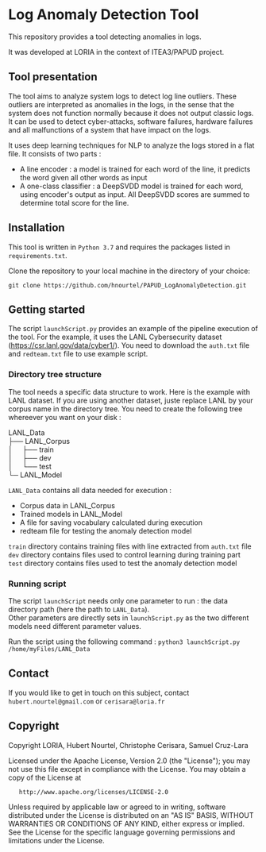 # Log Anomaly Detection Tool
This repository provides a tool detecting anomalies in logs.

It was developed at LORIA in the context of ITEA3/PAPUD project.

## Tool presentation
The tool aims to analyze system logs to detect log line outliers. These outliers are interpreted as anomalies in the logs,
in the sense that the system does not function normally because it does not output classic logs. It can be used to detect
cyber-attacks, software failures, hardware failures and all malfunctions of a system that have impact on the logs.

It uses deep learning techniques for NLP to analyze the logs stored in a flat file. It consists of two parts :
* A line encoder : a model is trained for each word of the line, it predicts the word given all other words as input
* A one-class classifier : a DeepSVDD model is trained for each word, using encoder's output as input.
All DeepSVDD scores are summed to determine total score for the line. 

## Installation
This tool is written in `Python 3.7` and requires the packages listed in `requirements.txt`.

Clone the repository to your local machine in the directory of your choice:
```
git clone https://github.com/hnourtel/PAPUD_LogAnomalyDetection.git
```

## Getting started
The script `launchScript.py` provides an example of the pipeline execution of the tool.
For the example, it uses the LANL Cybersecurity dataset (https://csr.lanl.gov/data/cyber1/).
You need to download the `auth.txt` file and `redteam.txt` file to use example script.   
### Directory tree structure
The tool needs a specific data structure to work. Here is the example with LANL dataset.
If you are using another dataset, juste replace LANL by your corpus name in the directory tree.
You need to create the following tree whereever you want on your disk :

LANL_Data  
├── LANL_Corpus  
│   &nbsp;&nbsp;&nbsp;&nbsp;├── train  
│   &nbsp;&nbsp;&nbsp;&nbsp;├── dev  
│   &nbsp;&nbsp;&nbsp;&nbsp;└── test  
└─ LANL_Model  

`LANL_Data` contains all data needed for execution :
* Corpus data in LANL_Corpus
* Trained models in LANL_Model
* A file for saving vocabulary calculated during execution
* redteam file for testing the anomaly detection model

`train` directory contains training files with line extracted from `auth.txt` file  
`dev` directory contains files used to control learning during training part  
`test` directory contains files used to test the anomaly detection model  
  
### Running script
The script `launchScript` needs only one parameter to run : the data directory path (here the path to `LANL_Data`).  
Other parameters are directly sets in `launchScript.py` as the two different models need different parameter values.

Run the script using the following command :
`python3 launchScript.py /home/myFiles/LANL_Data`

## Contact
If you would like to get in touch on this subject, contact `hubert.nourtel@gmail.com` or `cerisara@loria.fr` 

## Copyright
Copyright LORIA, Hubert Nourtel, Christophe Cerisara, Samuel Cruz-Lara

   Licensed under the Apache License, Version 2.0 (the "License");
   you may not use this file except in compliance with the License.
   You may obtain a copy of the License at

       http://www.apache.org/licenses/LICENSE-2.0

   Unless required by applicable law or agreed to in writing, software
   distributed under the License is distributed on an "AS IS" BASIS,
   WITHOUT WARRANTIES OR CONDITIONS OF ANY KIND, either express or implied.
   See the License for the specific language governing permissions and
   limitations under the License.
